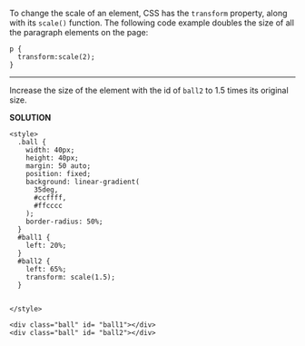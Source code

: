 To change the scale of an element, CSS has the `transform` property, along with its `scale()` function. 
The following code example doubles the size of all the paragraph elements on the page:
```
p {
  transform:scale(2);
}
```
---
Increase the size of the element with the id of `ball2` to 1.5 times its original size.

**SOLUTION**

```
<style>
  .ball { 
    width: 40px;
    height: 40px;
    margin: 50 auto;
    position: fixed;
    background: linear-gradient(
      35deg,
      #ccffff,
      #ffcccc
    );
    border-radius: 50%;
  }
  #ball1 {
    left: 20%;
  }
  #ball2 {
    left: 65%;
    transform: scale(1.5);
  }


</style>

<div class="ball" id= "ball1"></div>
<div class="ball" id= "ball2"></div>
```
